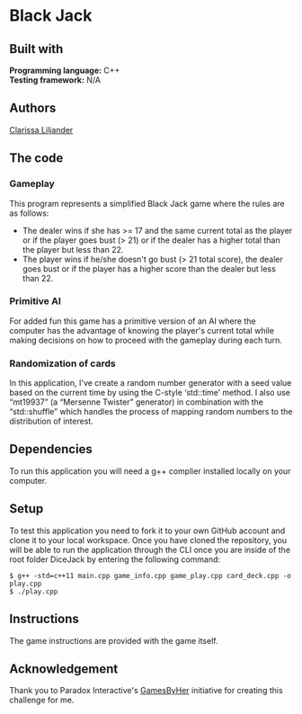 # Black Jack

## Built with  
**Programming language:** C++  
**Testing framework:** N/A

## Authors  
[Clarissa Liljander](https://github.com/clalil)  

## The code  
### Gameplay
This program represents a simplified Black Jack game where the rules are as follows:  
* The dealer wins if she has >= 17 and the same current total as the player or if the player goes bust (> 21) or if the dealer has a higher total than the player but less than 22. 
* The player wins if he/she doesn't go bust (> 21 total score), the dealer goes bust or if the player has a higher score than the dealer but less than 22. 

### Primitive AI
For added fun this game has a primitive version of an AI where the computer has the advantage of knowing the player's current total while making decisions on how to proceed with the gameplay during each turn.

### Randomization of cards  
In this application, I've create a random number generator with a seed value based on the current time by using the C-style ‘std::time’ method. I also use “mt19937” (a “Mersenne Twister” generator) in combination with the  “std::shuffle” which handles the process of mapping random numbers to the distribution of interest.   

## Dependencies  
To run this application you will need a g++ complier installed locally on your computer.  

## Setup  
To test this application you need to fork it to your own GitHub account and clone it to your local workspace. Once you have cloned the repository, you will be able to run the application through the CLI once you are inside of the root folder DiceJack by entering the following command:  
```
$ g++ -std=c++11 main.cpp game_info.cpp game_play.cpp card_deck.cpp -o play.cpp
$ ./play.cpp
```

## Instructions  
The game instructions are provided with the game itself.  

## Acknowledgement  
Thank you to Paradox Interactive's [GamesByHer](https://gamedevcourse.paradoxinteractive.com/) initiative for creating this challenge for me.
